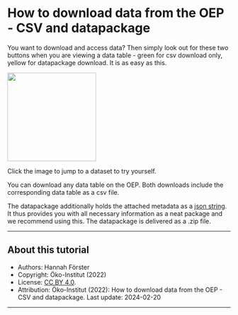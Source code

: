 # How to download data from the OEP - CSV and datapackage

You want to download and access data?  Then simply  look out for these two buttons when you are viewing a data table - green for csv download only, yellow for datapackage download. It is as easy as this.

<a href="https://openenergy-platform.org/dataedit/view/scenario/eu_leg_data_2016_eea" target="blank"><img src="https://openenergy-platform.org/media/image/2022/02/grafik_QD5yqnf.png" width="200px"></a>
<i class="fa fa-hand-pointer text-muted mx-1"> </i>

Click the image to jump to a dataset to try yourself.

You can download any data table on the OEP. Both downloads include the corresponding data table as a csv file. 

The datapackage additionally holds the attached metadata as a [json string](https://www.w3schools.com/js/js_json_syntax.asp). It thus provides you with all necessary information as a neat package and we recommend using this. The datapackage is delivered as a .zip file.

---

## About this tutorial

- Authors: Hannah Förster 
- Copyright: Öko-Institut (2022)
- License: [CC BY 4.0](https://creativecommons.org/licenses/by/4.0/deed.en). 
- Attribution: Öko-Institut (2022): How to download data from the OEP - CSV and datapackage. Last update: 2024-02-20

---
